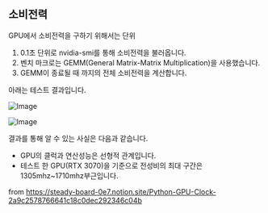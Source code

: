 
## 소비전력
GPU에서 소비전력을 구하기 위해서는 단위 

1. 0.1초 단위로 nvidia-smi를 통해 소비전력을 불러옵니다.
2. 벤치 마크로는  GEMM(General Matrix-Matrix Multiplication)을 사용했습니다.
3. GEMM이 종료될 때 까지의 전체 소비전력을 계산합니다.

아래는 테스트 결과입니다.


![Image](https://github.com/Haenote/GPU-Optimization/assets/4592459/91399e79-6781-4728-a3b8-0b45458cedf7)




![Image](https://github.com/Haenote/GPU-Optimization/assets/4592459/aeb4a87e-da4f-4606-99e3-643bf8eb3b19)

결과를 통해 알 수 있는 사실은 다음과 같습니다. 

- GPU의 클럭과 연산성능은 선형적 관계입니다.
- 테스트 한 GPU(RTX 3070)을 기준으로 전성비의 최대 구간은 1305mhz~1710mhz부근입니다.

from https://steady-board-0e7.notion.site/Python-GPU-Clock-2a9c2578766641c18c0dec292346c04b
